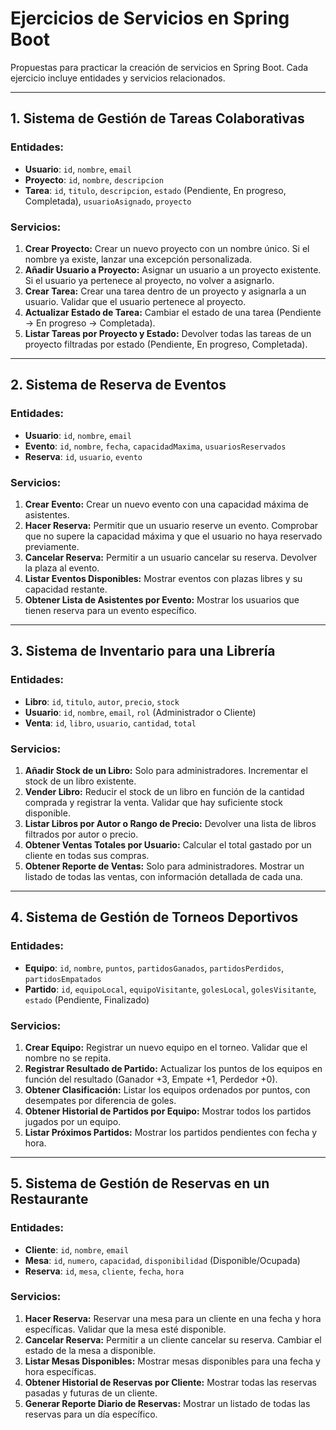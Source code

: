 
# Ejercicios de Servicios en Spring Boot

Propuestas para practicar la creación de servicios en Spring Boot. Cada ejercicio incluye entidades y servicios relacionados.

---

## 1. Sistema de Gestión de Tareas Colaborativas

### Entidades:
- **Usuario**: `id`, `nombre`, `email`
- **Proyecto**: `id`, `nombre`, `descripcion`
- **Tarea**: `id`, `titulo`, `descripcion`, `estado` (Pendiente, En progreso, Completada), `usuarioAsignado`, `proyecto`

### Servicios:
1. **Crear Proyecto:** Crear un nuevo proyecto con un nombre único. Si el nombre ya existe, lanzar una excepción personalizada.
2. **Añadir Usuario a Proyecto:** Asignar un usuario a un proyecto existente. Si el usuario ya pertenece al proyecto, no volver a asignarlo.
3. **Crear Tarea:** Crear una tarea dentro de un proyecto y asignarla a un usuario. Validar que el usuario pertenece al proyecto.
4. **Actualizar Estado de Tarea:** Cambiar el estado de una tarea (Pendiente → En progreso → Completada).
5. **Listar Tareas por Proyecto y Estado:** Devolver todas las tareas de un proyecto filtradas por estado (Pendiente, En progreso, Completada).

---

## 2. Sistema de Reserva de Eventos

### Entidades:
- **Usuario**: `id`, `nombre`, `email`
- **Evento**: `id`, `nombre`, `fecha`, `capacidadMaxima`, `usuariosReservados`
- **Reserva**: `id`, `usuario`, `evento`

### Servicios:
1. **Crear Evento:** Crear un nuevo evento con una capacidad máxima de asistentes.
2. **Hacer Reserva:** Permitir que un usuario reserve un evento. Comprobar que no supere la capacidad máxima y que el usuario no haya reservado previamente.
3. **Cancelar Reserva:** Permitir a un usuario cancelar su reserva. Devolver la plaza al evento.
4. **Listar Eventos Disponibles:** Mostrar eventos con plazas libres y su capacidad restante.
5. **Obtener Lista de Asistentes por Evento:** Mostrar los usuarios que tienen reserva para un evento específico.

---

## 3. Sistema de Inventario para una Librería

### Entidades:
- **Libro**: `id`, `titulo`, `autor`, `precio`, `stock`
- **Usuario**: `id`, `nombre`, `email`, `rol` (Administrador o Cliente)
- **Venta**: `id`, `libro`, `usuario`, `cantidad`, `total`

### Servicios:
1. **Añadir Stock de un Libro:** Solo para administradores. Incrementar el stock de un libro existente.
2. **Vender Libro:** Reducir el stock de un libro en función de la cantidad comprada y registrar la venta. Validar que hay suficiente stock disponible.
3. **Listar Libros por Autor o Rango de Precio:** Devolver una lista de libros filtrados por autor o precio.
4. **Obtener Ventas Totales por Usuario:** Calcular el total gastado por un cliente en todas sus compras.
5. **Obtener Reporte de Ventas:** Solo para administradores. Mostrar un listado de todas las ventas, con información detallada de cada una.

---

## 4. Sistema de Gestión de Torneos Deportivos

### Entidades:
- **Equipo**: `id`, `nombre`, `puntos`, `partidosGanados`, `partidosPerdidos`, `partidosEmpatados`
- **Partido**: `id`, `equipoLocal`, `equipoVisitante`, `golesLocal`, `golesVisitante`, `estado` (Pendiente, Finalizado)

### Servicios:
1. **Crear Equipo:** Registrar un nuevo equipo en el torneo. Validar que el nombre no se repita.
2. **Registrar Resultado de Partido:** Actualizar los puntos de los equipos en función del resultado (Ganador +3, Empate +1, Perdedor +0).
3. **Obtener Clasificación:** Listar los equipos ordenados por puntos, con desempates por diferencia de goles.
4. **Obtener Historial de Partidos por Equipo:** Mostrar todos los partidos jugados por un equipo.
5. **Listar Próximos Partidos:** Mostrar los partidos pendientes con fecha y hora.

---

## 5. Sistema de Gestión de Reservas en un Restaurante

### Entidades:
- **Cliente**: `id`, `nombre`, `email`
- **Mesa**: `id`, `numero`, `capacidad`, `disponibilidad` (Disponible/Ocupada)
- **Reserva**: `id`, `mesa`, `cliente`, `fecha`, `hora`

### Servicios:
1. **Hacer Reserva:** Reservar una mesa para un cliente en una fecha y hora específicas. Validar que la mesa esté disponible.
2. **Cancelar Reserva:** Permitir a un cliente cancelar su reserva. Cambiar el estado de la mesa a disponible.
3. **Listar Mesas Disponibles:** Mostrar mesas disponibles para una fecha y hora específicas.
4. **Obtener Historial de Reservas por Cliente:** Mostrar todas las reservas pasadas y futuras de un cliente.
5. **Generar Reporte Diario de Reservas:** Mostrar un listado de todas las reservas para un día específico.
